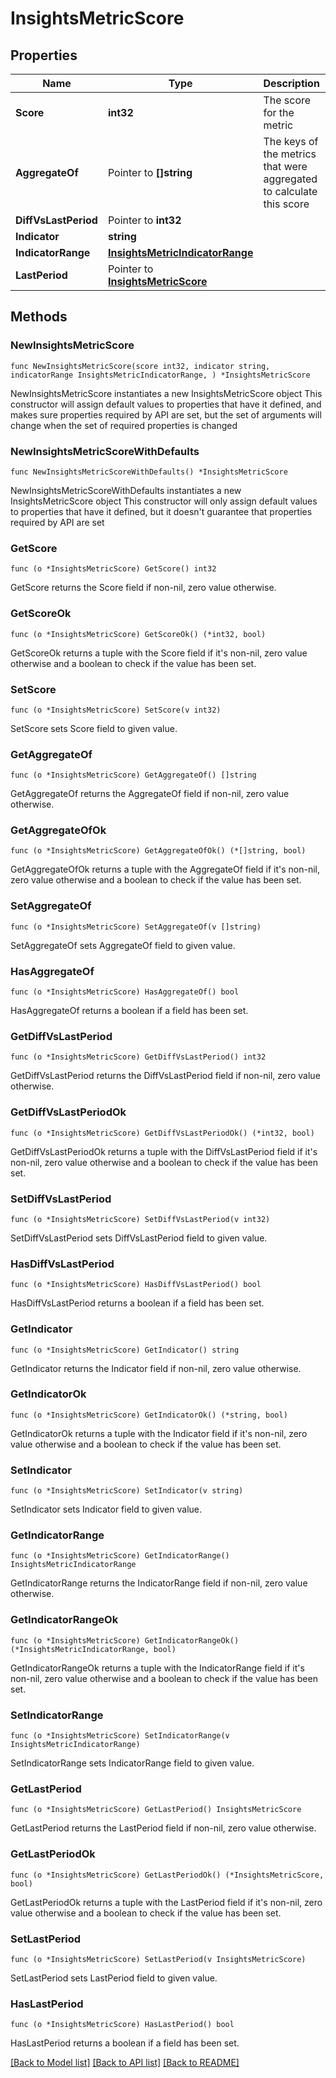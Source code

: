 # InsightsMetricScore

## Properties

Name | Type | Description | Notes
------------ | ------------- | ------------- | -------------
**Score** | **int32** | The score for the metric | 
**AggregateOf** | Pointer to **[]string** | The keys of the metrics that were aggregated to calculate this score | [optional] 
**DiffVsLastPeriod** | Pointer to **int32** |  | [optional] 
**Indicator** | **string** |  | 
**IndicatorRange** | [**InsightsMetricIndicatorRange**](InsightsMetricIndicatorRange.md) |  | 
**LastPeriod** | Pointer to [**InsightsMetricScore**](InsightsMetricScore.md) |  | [optional] 

## Methods

### NewInsightsMetricScore

`func NewInsightsMetricScore(score int32, indicator string, indicatorRange InsightsMetricIndicatorRange, ) *InsightsMetricScore`

NewInsightsMetricScore instantiates a new InsightsMetricScore object
This constructor will assign default values to properties that have it defined,
and makes sure properties required by API are set, but the set of arguments
will change when the set of required properties is changed

### NewInsightsMetricScoreWithDefaults

`func NewInsightsMetricScoreWithDefaults() *InsightsMetricScore`

NewInsightsMetricScoreWithDefaults instantiates a new InsightsMetricScore object
This constructor will only assign default values to properties that have it defined,
but it doesn't guarantee that properties required by API are set

### GetScore

`func (o *InsightsMetricScore) GetScore() int32`

GetScore returns the Score field if non-nil, zero value otherwise.

### GetScoreOk

`func (o *InsightsMetricScore) GetScoreOk() (*int32, bool)`

GetScoreOk returns a tuple with the Score field if it's non-nil, zero value otherwise
and a boolean to check if the value has been set.

### SetScore

`func (o *InsightsMetricScore) SetScore(v int32)`

SetScore sets Score field to given value.


### GetAggregateOf

`func (o *InsightsMetricScore) GetAggregateOf() []string`

GetAggregateOf returns the AggregateOf field if non-nil, zero value otherwise.

### GetAggregateOfOk

`func (o *InsightsMetricScore) GetAggregateOfOk() (*[]string, bool)`

GetAggregateOfOk returns a tuple with the AggregateOf field if it's non-nil, zero value otherwise
and a boolean to check if the value has been set.

### SetAggregateOf

`func (o *InsightsMetricScore) SetAggregateOf(v []string)`

SetAggregateOf sets AggregateOf field to given value.

### HasAggregateOf

`func (o *InsightsMetricScore) HasAggregateOf() bool`

HasAggregateOf returns a boolean if a field has been set.

### GetDiffVsLastPeriod

`func (o *InsightsMetricScore) GetDiffVsLastPeriod() int32`

GetDiffVsLastPeriod returns the DiffVsLastPeriod field if non-nil, zero value otherwise.

### GetDiffVsLastPeriodOk

`func (o *InsightsMetricScore) GetDiffVsLastPeriodOk() (*int32, bool)`

GetDiffVsLastPeriodOk returns a tuple with the DiffVsLastPeriod field if it's non-nil, zero value otherwise
and a boolean to check if the value has been set.

### SetDiffVsLastPeriod

`func (o *InsightsMetricScore) SetDiffVsLastPeriod(v int32)`

SetDiffVsLastPeriod sets DiffVsLastPeriod field to given value.

### HasDiffVsLastPeriod

`func (o *InsightsMetricScore) HasDiffVsLastPeriod() bool`

HasDiffVsLastPeriod returns a boolean if a field has been set.

### GetIndicator

`func (o *InsightsMetricScore) GetIndicator() string`

GetIndicator returns the Indicator field if non-nil, zero value otherwise.

### GetIndicatorOk

`func (o *InsightsMetricScore) GetIndicatorOk() (*string, bool)`

GetIndicatorOk returns a tuple with the Indicator field if it's non-nil, zero value otherwise
and a boolean to check if the value has been set.

### SetIndicator

`func (o *InsightsMetricScore) SetIndicator(v string)`

SetIndicator sets Indicator field to given value.


### GetIndicatorRange

`func (o *InsightsMetricScore) GetIndicatorRange() InsightsMetricIndicatorRange`

GetIndicatorRange returns the IndicatorRange field if non-nil, zero value otherwise.

### GetIndicatorRangeOk

`func (o *InsightsMetricScore) GetIndicatorRangeOk() (*InsightsMetricIndicatorRange, bool)`

GetIndicatorRangeOk returns a tuple with the IndicatorRange field if it's non-nil, zero value otherwise
and a boolean to check if the value has been set.

### SetIndicatorRange

`func (o *InsightsMetricScore) SetIndicatorRange(v InsightsMetricIndicatorRange)`

SetIndicatorRange sets IndicatorRange field to given value.


### GetLastPeriod

`func (o *InsightsMetricScore) GetLastPeriod() InsightsMetricScore`

GetLastPeriod returns the LastPeriod field if non-nil, zero value otherwise.

### GetLastPeriodOk

`func (o *InsightsMetricScore) GetLastPeriodOk() (*InsightsMetricScore, bool)`

GetLastPeriodOk returns a tuple with the LastPeriod field if it's non-nil, zero value otherwise
and a boolean to check if the value has been set.

### SetLastPeriod

`func (o *InsightsMetricScore) SetLastPeriod(v InsightsMetricScore)`

SetLastPeriod sets LastPeriod field to given value.

### HasLastPeriod

`func (o *InsightsMetricScore) HasLastPeriod() bool`

HasLastPeriod returns a boolean if a field has been set.


[[Back to Model list]](../README.md#documentation-for-models) [[Back to API list]](../README.md#documentation-for-api-endpoints) [[Back to README]](../README.md)


